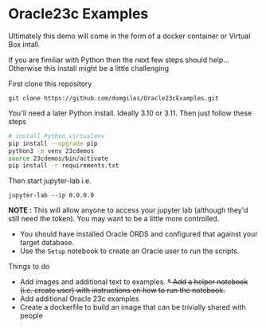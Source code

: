 # Oracle23c Examples

Ultimately this demo will come in the form of a docker container or Virtual Box intall.

If you are fimiliar with Python then the next few steps should help... Otherwise this install might be a little challenging

First clone this repository

```git clone https://github.com/domgiles/Oracle23cExamples.git```

You'll need a later Python install. Ideally 3.10 or 3.11. Then just follow these steps

```bash
# install Python virtualenv
pip install --upgrade pip
python3 -m venv 23cdemos
source 23cdemos/bin/activate
pip install -r requirements.txt
```

Then start jupyter-lab i.e.

```jupyter-lab --ip 0.0.0.0```

**NOTE :** This will allow anyone to access your jupyter lab (although they'd still need the token). You may want to be a little more controlled.

* You should have installed Oracle ORDS and configured that against your target database.
* Use the ```Setup``` notebook to create an Oracle user to run the scripts.


Things to do

* Add images and additional text to examples.
~~* Add a helper notebook (i.e. create user) with instructions on how to run the notebook.~~
* Add additional Oracle 23c examples
* Create a dockerfile to build an image that can be trivially shared with people

